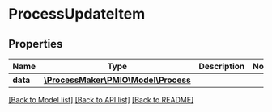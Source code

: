 # ProcessUpdateItem

## Properties
Name | Type | Description | Notes
------------ | ------------- | ------------- | -------------
**data** | [**\ProcessMaker\PMIO\Model\Process**](Process.md) |  | 

[[Back to Model list]](../README.md#documentation-for-models) [[Back to API list]](../README.md#documentation-for-api-endpoints) [[Back to README]](../README.md)


